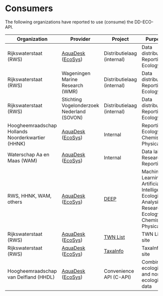 # Consumers

The following organizations have reported to use (consume) the DD-ECO-API.

| Organization | Provider | Project | Purpose | Status |
|--------------|----------|---------|---------| ------ |
| Rijkswaterstaat (RWS) | [AquaDesk](https://live.aquadesk.nl) ([EcoSys](https://www.ecosys.nl)) | Distributielaag (internal) | Data distribution, Reporting, Ecology | Production |
| Rijkswaterstaat (RWS) | Wageningen Marine Research (WMR) | Distributielaag (internal) | Data distribution, Reporting, Ecology | In development | 
| Rijkswaterstaat (RWS) | Stichting Vogelonderzoek Nederland (SOVON) | Distributielaag (internal) | Data distribution, Reporting, Ecology | In development |
| Hoogheemraadschap Hollands Noorderkwartier (HHNK) |[AquaDesk](https://live.aquadesk.nl) ([EcoSys](https://www.ecosys.nl)) | Internal | Reporting, Ecology, Chemistry, Physical | Production |
| Waterschap Aa en Maas (WAM) | [AquaDesk](https://live.aquadesk.nl) ([EcoSys](https://www.ecosys.nl)) | Internal | Data lake, Research, Reporting | Production |
| RWS, HHNK, WAM, others | [AquaDesk](https://live.aquadesk.nl) ([EcoSys](https://www.ecosys.nl)) | [DEEP](https://intodeep.ai) | Machine Learning, Artificial Intelligence, Ecological Analysis, Research, Ecology, Chemistry, Physical | Production |
| Rijkswaterstaat (RWS) | [AquaDesk](https://live.aquadesk.nl) ([EcoSys](https://www.ecosys.nl)) | [TWN List](https://twnlist.aquadesk.nl) | TWN List site | Production |
| Rijkswaterstaat (RWS) | [AquaDesk](https://live.aquadesk.nl) ([EcoSys](https://www.ecosys.nl)) | [TaxaInfo](https://taxainfo.aquadesk.nl) | TaxaInfo site | Preview |
| Hoogheemraadschap van Delfland (HHDL) | [AquaDesk](https://live.aquadesk.nl) ([EcoSys](https://www.ecosys.nl)) | Convenience API (C-API) | Combine ecological and non-ecological data | Design |
